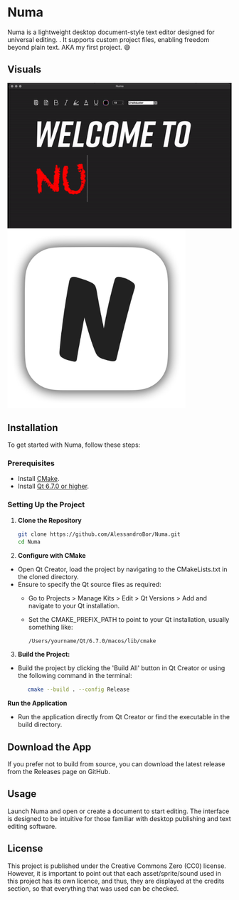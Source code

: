 # Numa 

Numa is a lightweight desktop document-style text editor designed for universal editing. . It supports custom project files, enabling freedom beyond plain text. AKA my first project. 😅

## Visuals

![Demo of Numa](visuals/visual-2.gif "Numa Demo Usage")
<img src="Resources/Numa.png" width="400" alt="Numa Icon">

## Installation

To get started with Numa, follow these steps:

### Prerequisites
- Install [CMake](https://cmake.org/download/).
- Install [Qt 6.7.0 or higher](https://www.qt.io/download).

### Setting Up the Project
1. **Clone the Repository**
   
   ```bash
   git clone https://github.com/AlessandroBor/Numa.git
   cd Numa

2. **Configure with CMake**
- Open Qt Creator, load the project by navigating to the CMakeLists.txt in the cloned directory.
- Ensure to specify the Qt source files as required:
  - Go to Projects > Manage Kits > Edit > Qt Versions > Add and navigate to your Qt installation.
  - Set the CMAKE_PREFIX_PATH to point to your Qt installation, usually something like:
 
     ```bash
    /Users/yourname/Qt/6.7.0/macos/lib/cmake

3. **Build the Project:**
- Build the project by clicking the 'Build All' button in Qt Creator or using the following command in the terminal:
  
   ```bash
      cmake --build . --config Release
  
**Run the Application**

- Run the application directly from Qt Creator or find the executable in the build directory.

## Download the App

If you prefer not to build from source, you can download the latest 
release from the Releases page on GitHub.

## Usage
Launch Numa and open or create a document to start editing. The interface is designed to be intuitive for those familiar with desktop publishing and text editing software.

## License
This project is published under the Creative Commons Zero (CC0) license. However, it is important to point out that each asset/sprite/sound used in this project has its own licence, and thus, they are displayed at the credits section, so that everything that was used can be checked.
